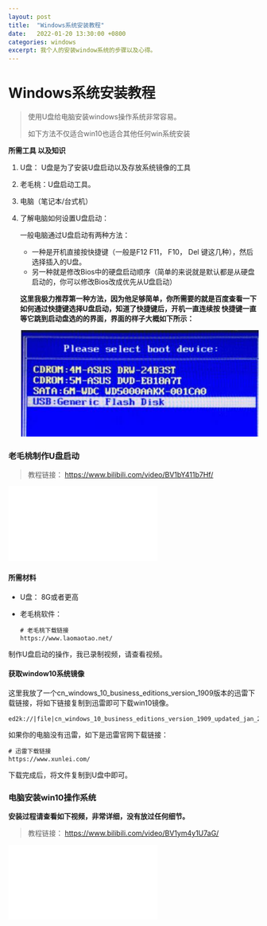 ```yaml
---
layout: post
title:  "Windows系统安装教程"
date:   2022-01-20 13:30:00 +0800
categories: windows
excerpt: 我个人的安装window系统的步骤以及心得。
---
```


# Windows系统安装教程

> 使用U盘给电脑安装windows操作系统非常容易。
>
> 如下方法不仅适合win10也适合其他任何win系统安装

**所需工具 以及知识**

1. U盘： U盘是为了安装U盘启动以及存放系统镜像的工具

2. 老毛桃：U盘启动工具。

3. 电脑（笔记本/台式机）

4. 了解电脑如何设置U盘启动：

   一般电脑通过U盘启动有两种方法： 

   * 一种是开机直接按快捷键（一般是F12 F11， F10， Del 键这几种），然后选择插入的U盘。
   * 另一种就是修改Bios中的硬盘启动顺序（简单的来说就是默认都是从硬盘启动的，你可以修改Bios改成优先从U盘启动）

   **这里我极力推荐第一种方法，因为他足够简单，你所需要的就是百度查看一下如何通过快捷键选择U盘启动，知道了快捷键后，开机一直连续按 快捷键一直等它跳到启动盘选的的界面，界面的样子大概如下所示：**

   ![image-20220119155804928](/images/image-20220119155804928.png)

### 老毛桃制作U盘启动

> 教程链接： https://www.bilibili.com/video/BV1bY411b7Hf/

<iframe src="//player.bilibili.com/player.html?bvid=BV1bY411b7Hf&page=1" scrolling="no" border="0" frameborder="no" framespacing="0" allowfullscreen="true"> </iframe>

#### 所需材料

* U盘： 8G或者更高

* 老毛桃软件： 

  ```
  # 老毛桃下载链接
  https://www.laomaotao.net/
  ```

  

制作U盘启动的操作，我已录制视频，请查看视频。

#### 获取window10系统镜像

这里我放了一个cn_windows_10_business_editions_version_1909版本的迅雷下载链接，将如下链接复制到迅雷即可下载win10镜像。

```
ed2k://|file|cn_windows_10_business_editions_version_1909_updated_jan_2020_x64_dvd_b3e1f3a6.iso|5311711232|3527D2A9845FF4105F485CC364655B66|/
```

如果你的电脑没有迅雷，如下是迅雷官网下载链接：

```
# 迅雷下载链接
https://www.xunlei.com/
```

下载完成后，将文件复制到U盘中即可。

### 电脑安装win10操作系统

**安装过程请查看如下视频，非常详细，没有放过任何细节。**

> 教程链接： https://www.bilibili.com/video/BV1ym4y1U7aG/

<iframe src="//player.bilibili.com/player.html?bvid=BV1ym4y1U7aG&page=1" scrolling="no" border="0" frameborder="no" framespacing="0" allowfullscreen="true"> </iframe>